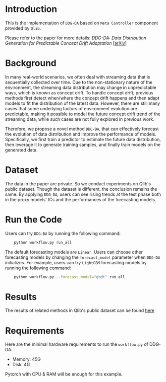# Introduction
This is the implementation of `DDG-DA` based on `Meta Controller` component provided by `Qlib`.

Please refer to the paper for more details: *DDG-DA: Data Distribution Generation for Predictable Concept Drift Adaptation* [[arXiv](https://arxiv.org/abs/2201.04038)]


# Background
In many real-world scenarios, we often deal with streaming data that is sequentially collected over time. Due to the non-stationary nature of the environment, the streaming data distribution may change in unpredictable ways, which is known as concept drift. To handle concept drift, previous methods first detect when/where the concept drift happens and then adapt models to fit the distribution of the latest data. However, there are still many cases that some underlying factors of environment evolution are predictable, making it possible to model the future concept drift trend of the streaming data, while such cases are not fully explored in previous work.

Therefore, we propose a novel method `DDG-DA`, that can effectively forecast the evolution of data distribution and improve the performance of models. Specifically, we first train a predictor to estimate the future data distribution, then leverage it to generate training samples, and finally train models on the generated data.

# Dataset
The data in the paper are private. So we conduct experiments on Qlib's public dataset.
Though the dataset is different, the conclusion remains the same. By applying `DDG-DA`, users can see rising trends at the test phase both in the proxy models' ICs and the performances of the forecasting models.

# Run the Code
Users can try `DDG-DA` by running the following command:
```bash
    python workflow.py run_all
```

The default forecasting models are `Linear`. Users can choose other forecasting models by changing the `forecast_model` parameter when `DDG-DA` initializes. For example, users can try `LightGBM` forecasting models by running the following command:
```bash
    python workflow.py --forecast_model="gbdt" run_all
```

# Results
The results of related methods in Qlib's public dataset can be found [here](../)

# Requirements
Here are the minimal hardware requirements to run the ``workflow.py`` of DDG-DA.
* Memory: 45G
* Disk: 4G

Pytorch with CPU & RAM will be enough for this example.
